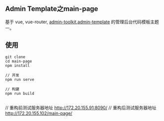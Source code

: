 Admin Template之main-page
----  
基于 vue, vue-router, [admin-toolkit](http://gitlab.skysri.com/liangweiliang/admin-toolkit),[admin-template](http://gitlab.skysri.com/liangweiliang/admin-template) 的管理后台代码模板主题一。  

## 使用  

```
git clone  
cd main-page
npm install  
```
```
// 开发  
npm run serve  
```

```
// 构建  
npm run build


```

// 重构前测试服务器地址 http://172.20.155.91:8090/
// 重构后测试服务器地址 http://172.20.155.102/main-page/

